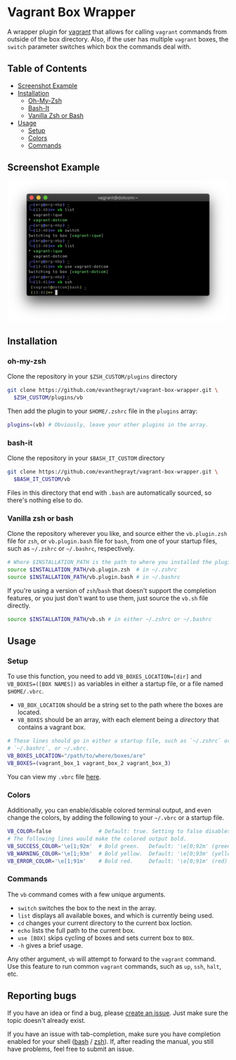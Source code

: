 # Vagrant Box Wrapper
A wrapper plugin for [vagrant](https://www.vagrantup.com/) that allows for
calling `vagrant` commands from outside of the box directory. Also, if the user
has multiple `vagrant` boxes, the `switch` parameter switches which box the
commands deal with.

## Table of Contents
- [Screenshot Example](#screenshot-example)
- [Installation](#installation)
  - [Oh-My-Zsh](#oh-my-zsh)
  - [Bash-It](#bash-it)
  - [Vanilla Zsh or Bash](#vanilla-zsh-or-bash)
- [Usage](#usage)
  - [Setup](#setup)
  - [Colors](#colors)
  - [Commands](#commands)

## Screenshot Example
![](images/example.jpg)

## Installation
### oh-my-zsh
Clone the repository in your `$ZSH_CUSTOM/plugins` directory
```sh
git clone https://github.com/evanthegrayt/vagrant-box-wrapper.git \
  $ZSH_CUSTOM/plugins/vb
```
Then add the plugin to your `$HOME/.zshrc` file in the `plugins` array:
```sh
plugins=(vb) # Obviously, leave your other plugins in the array.
```

### bash-it
Clone the repository in your `$BASH_IT_CUSTOM` directory
```sh
git clone https://github.com/evanthegrayt/vagrant-box-wrapper.git \
  $BASH_IT_CUSTOM/vb
```
Files in this directory that end with `.bash` are automatically sourced, so
there's nothing else to do.

### Vanilla zsh or bash
Clone the repository wherever you like, and source either the `vb.plugin.zsh`
file for `zsh`, or `vb.plugin.bash` file for `bash`, from one of your startup
files, such as `~/.zshrc` or `~/.bashrc`, respectively.

```sh
# Where $INSTALLATION_PATH is the path to where you installed the plugin.
source $INSTALLATION_PATH/vb.plugin.zsh  # in ~/.zshrc
source $INSTALLATION_PATH/vb.plugin.bash # in ~/.bashrc
```

If you're using a version of `zsh`/`bash` that doesn't support the completion
features, or you just don't want to use them, just source the `vb.sh` file
directly.

```sh
source $INSTALLATION_PATH/vb.sh # in either ~/.zshrc or ~/.bashrc
```

## Usage
### Setup
To use this function, you need to add `VB_BOXES_LOCATION=[dir]` and
`VB_BOXES=([BOX NAMES])` as variables in either a startup file, or a file named
`$HOME/.vbrc`.

- `VB_BOX_LOCATION` should be a string set to the path where the boxes are
located.
- `VB_BOXES` should be an array, with each element being a *directory*
that contains a vagrant box.

```sh
# These lines should go in either a startup file, such as `~/.zshrc` or
# `~/.bashrc`, or ~/.vbrc.
VB_BOXES_LOCATION="/path/to/where/boxes/are"
VB_BOXES=(vagrant_box_1 vagrant_box_2 vagrant_box_3)
```

You can view my `.vbrc` file
[here](https://github.com/evanthegrayt/dotfiles/blob/master/dotfiles/vbrc).

### Colors
Additionally, you can enable/disable colored terminal output, and even change
the colors, by adding the following to your `~/.vbrc` or a startup file.

```sh
VB_COLOR=false               # Default: true. Setting to false disables colors
# The following lines would make the colored output bold.
VB_SUCCESS_COLOR='\e[1;92m'  # Bold green.   Default: '\e[0;92m' (green)
VB_WARNING_COLOR='\e[1;93m'  # Bold yellow.  Default: '\e[0;93m' (yellow)
VB_ERROR_COLOR='\e[1;91m'    # Bold red.     Default: '\e[0;91m' (red)
```

### Commands
The `vb` command comes with a few unique arguments.
- `switch` switches the box to the next in the array.
- `list` displays all available boxes, and which is currently being used.
- `cd` changes your current directory to the current box loction.
- `echo` lists the full path to the current box.
- `use [BOX]` skips cycling of boxes and sets current box to `BOX`.
- `-h` gives a brief usage.

Any other argument, `vb` will attempt to forward to the `vagrant` command. Use
this feature to run common `vagrant` commands, such as `up`, `ssh`, `halt`, etc.

## Reporting bugs
If you have an idea or find a bug, please [create an
issue](https://github.com/evanthegrayt/vagrant-box-wrapper/issues/new). Just
make sure the topic
doesn't already exist.

If you have an issue with tab-completion, make sure you have completion enabled
for your shell
([bash](https://www.gnu.org/software/bash/manual/html_node/Programmable-Completion.html)
/ [zsh](http://zsh.sourceforge.net/Doc/Release/Completion-System.html)). If,
after reading the manual, you still have problems, feel free to submit an issue.

